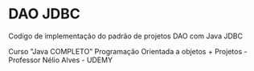 <h1> DAO JDBC </h1>
<p> Codigo de implementação do padrão de projetos DAO com Java JDBC </p>

<footer> Curso "Java COMPLETO" Programação Orientada a objetos + Projetos - Professor Nélio Alves - UDEMY </footer>
